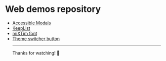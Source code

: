 <h1>Web demos repository</h1>


- [Accessible Modals](https://mixtim.github.io/accessModals/)
- [KeepList](https://mixtim.github.io/KeepList/)
- [miXTim font](https://mixtim.github.io/mixtim-font/)
- [Theme switcher button](https://mixtim.github.io/theme-switcher-button/)
<br><hr>
Thanks for watching! 🐜
